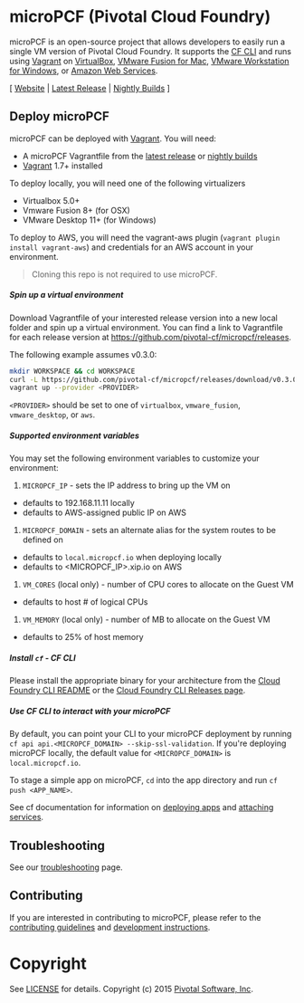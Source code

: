 # microPCF (Pivotal Cloud Foundry)

microPCF is an open-source project that allows developers to easily run a single VM version of Pivotal Cloud Foundry.  It supports the [CF CLI](https://github.com/cloudfoundry/cli) and runs using [Vagrant](https://www.vagrantup.com/) on [VirtualBox](https://www.virtualbox.org/), [VMware Fusion for Mac](https://www.vmware.com/products/fusion), [VMware Workstation for Windows](https://www.vmware.com/products/workstation), or [Amazon Web Services](http://aws.amazon.com/).

[ [Website](http://micropcf.io) | [Latest Release](https://github.com/pivotal-cf/micropcf/releases/latest) | [Nightly Builds](https://micropcf.s3.amazonaws.com/nightly/index.html) ]

## Deploy microPCF

microPCF can be deployed with [Vagrant](https://vagrantup.com/). You will need:

* A microPCF Vagrantfile from the [latest release](https://github.com/pivotal-cf/micropcf/releases/latest) or [nightly builds](https://micropcf.s3.amazonaws.com/nightly/index.html)
* [Vagrant](https://vagrantup.com/) 1.7+ installed

To deploy locally, you will need one of the following virtualizers
* Virtualbox 5.0+
* Vmware Fusion 8+ (for OSX)
* VMware Desktop 11+ (for Windows)

To deploy to AWS, you will need the vagrant-aws plugin (`vagrant plugin install vagrant-aws`) and credentials for an AWS account in your environment.

> Cloning this repo is not required to use microPCF.

##### Spin up a virtual environment

Download Vagrantfile of your interested release version into a new local folder and spin up a virtual environment.
You can find a link to Vagrantfile for each release version at https://github.com/pivotal-cf/micropcf/releases.

The following example assumes v0.3.0:

```bash
mkdir WORKSPACE && cd WORKSPACE
curl -L https://github.com/pivotal-cf/micropcf/releases/download/v0.3.0/Vagrantfile-v0.3.0.base -o Vagrantfile
vagrant up --provider <PROVIDER>
```
`<PROVIDER>` should be set to one of `virtualbox`, `vmware_fusion`, `vmware_desktop`, or `aws`.


##### Supported environment variables
You may set the following environment variables to customize your environment:

1. `MICROPCF_IP` - sets the IP address to bring up the VM on
  - defaults to 192.168.11.11 locally
  - defaults to AWS-assigned public IP on AWS
1. `MICROPCF_DOMAIN` - sets an alternate alias for the system routes to be defined on
  - defaults to `local.micropcf.io` when deploying locally
  - defaults to <MICROPCF_IP>.xip.io on AWS
1. `VM_CORES` (local only) - number of CPU cores to allocate on the Guest VM
  - defaults to host # of logical CPUs
1. `VM_MEMORY` (local only) - number of MB to allocate on the Guest VM 
  - defaults to 25% of host memory

##### Install `cf` - CF CLI

Please install the appropriate binary for your architecture from the [Cloud Foundry CLI README](https://github.com/cloudfoundry/cli#downloads) or the [Cloud Foundry CLI Releases page](https://github.com/cloudfoundry/cli/releases/latest).


##### Use CF CLI to interact with your microPCF

By default, you can point your CLI to your microPCF deployment by running `cf api api.<MICROPCF_DOMAIN> --skip-ssl-validation`. If you're deploying microPCF locally, the default value for `<MICROPCF_DOMAIN>` is `local.micropcf.io`.

To stage a simple app on microPCF, `cd` into the app directory and run `cf push <APP_NAME>`.

See cf documentation for information on [deploying apps](http://docs.cloudfoundry.org/devguide/deploy-apps/) and [attaching services](http://docs.cloudfoundry.org/devguide/services/).

## Troubleshooting

See our [troubleshooting](TROUBLESHOOTING.md) page.

## Contributing

If you are interested in contributing to microPCF, please refer to the [contributing guidelines](CONTRIBUTING.md) and [development instructions](DEVELOP.md).

# Copyright

See [LICENSE](LICENSE) for details.
Copyright (c) 2015 [Pivotal Software, Inc](http://www.pivotal.io/).
